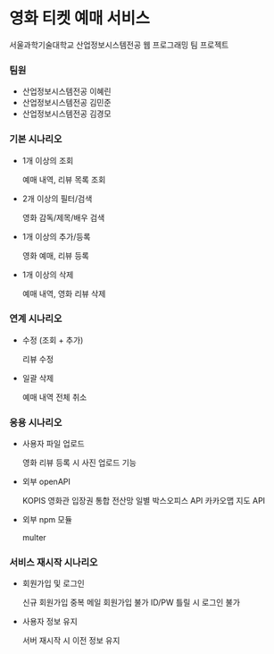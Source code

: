 # 영화 티켓 예매 서비스
서울과학기술대학교 산업정보시스템전공 웹 프로그래밍 팀 프로젝트

### 팀원
- 산업정보시스템전공 이혜린
- 산업정보시스템전공 김민준
- 산업정보시스템전공 김경모


### 기본 시나리오
- 1개 이상의 조회
  
  예매 내역, 리뷰 목록 조회
  
- 2개 이상의 필터/검색
  
  영화 감독/제목/배우 검색
  
- 1개 이상의 추가/등록
  
  영화 예매, 리뷰 등록
  
- 1개 이상의 삭제
  
  예매 내역, 영화 리뷰 삭제
  
### 연계 시나리오
- 수정 (조회 + 추가)

  리뷰 수정

- 일괄 삭제
  
  예매 내역 전체 취소

### 응용 시나리오
- 사용자 파일 업로드
  
  영화 리뷰 등록 시 사진 업로드 기능

- 외부 openAPI
  
  KOPIS 영화관 입장권 통합 전산망 일별 박스오피스 API
  카카오맵 지도 API

- 외부 npm 모듈
  
  multer
  
### 서비스 재시작 시나리오
- 회원가입 및 로그인
  
  신규 회원가입
  중복 메일 회원가입 불가
  ID/PW 틀릴 시 로그인 불가

- 사용자 정보 유지
  
  서버 재시작 시 이전 정보 유지
